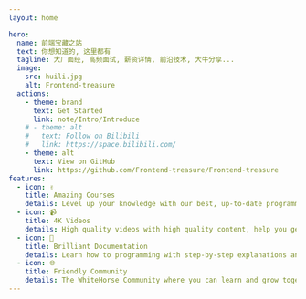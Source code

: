```yaml
---
layout: home

hero:
  name: 前端宝藏之站
  text: 你想知道的, 这里都有
  tagline: 大厂面经, 高频面试, 薪资详情, 前沿技术, 大牛分享...
  image:
    src: huili.jpg
    alt: Frontend-treasure
  actions:
    - theme: brand
      text: Get Started
      link: note/Intro/Introduce
    # - theme: alt
    #   text: Follow on Bilibili
    #   link: https://space.bilibili.com/
    - theme: alt
      text: View on GitHub
      link: https://github.com/Frontend-treasure/Frontend-treasure
features:
  - icon: ✌️
    title: Amazing Courses
    details: Level up your knowledge with our best, up-to-date programming courses!
  - icon: 📹
    title: 4K Videos
    details: High quality videos with high quality content, help you get high quality career!
  - icon: 📃
    title: Brilliant Documentation
    details: Learn how to programming with step-by-step explanations and gorgeous examples.
  - icon: 🌐
    title: Friendly Community
    details: The WhiteHorse Community where you can learn and grow together with thousands of other gentle members.
---
```

